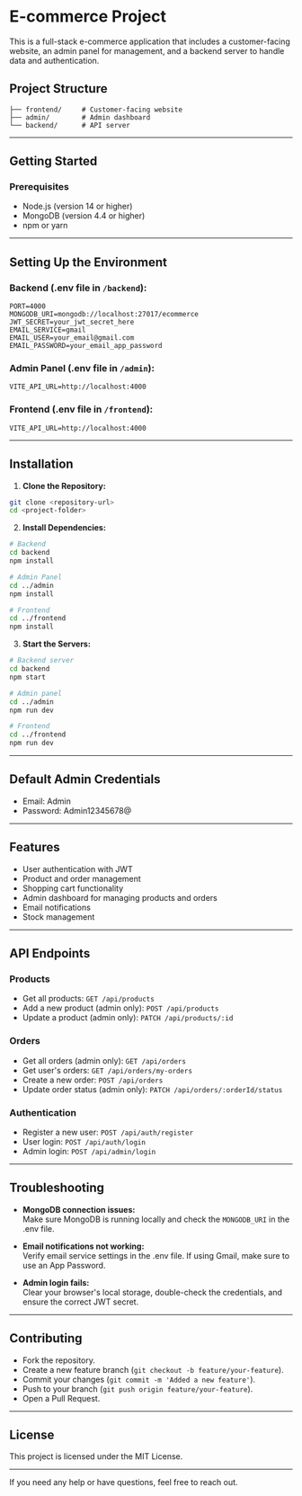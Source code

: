 # E-commerce Project  

This is a full-stack e-commerce application that includes a customer-facing website, an admin panel for management, and a backend server to handle data and authentication.  

## Project Structure  
```
├── frontend/     # Customer-facing website
├── admin/        # Admin dashboard
└── backend/      # API server
```

---

## Getting Started  

### Prerequisites  
- Node.js (version 14 or higher)  
- MongoDB (version 4.4 or higher)  
- npm or yarn  

---

## Setting Up the Environment  

### Backend (.env file in `/backend`):  
```
PORT=4000  
MONGODB_URI=mongodb://localhost:27017/ecommerce  
JWT_SECRET=your_jwt_secret_here  
EMAIL_SERVICE=gmail  
EMAIL_USER=your_email@gmail.com  
EMAIL_PASSWORD=your_email_app_password  
```

### Admin Panel (.env file in `/admin`):  
```
VITE_API_URL=http://localhost:4000  
```

### Frontend (.env file in `/frontend`):  
```
VITE_API_URL=http://localhost:4000  
```

---

## Installation  

1. **Clone the Repository:**  
```bash
git clone <repository-url>  
cd <project-folder>  
```

2. **Install Dependencies:**  
```bash
# Backend  
cd backend  
npm install  

# Admin Panel  
cd ../admin  
npm install  

# Frontend  
cd ../frontend  
npm install  
```

3. **Start the Servers:**  
```bash
# Backend server  
cd backend  
npm start  

# Admin panel  
cd ../admin  
npm run dev  

# Frontend  
cd ../frontend  
npm run dev  
```

---

## Default Admin Credentials  
- Email: Admin  
- Password: Admin12345678@

---

## Features  
- User authentication with JWT  
- Product and order management  
- Shopping cart functionality  
- Admin dashboard for managing products and orders  
- Email notifications  
- Stock management  

---

## API Endpoints  

### Products  
- Get all products: `GET /api/products`  
- Add a new product (admin only): `POST /api/products`  
- Update a product (admin only): `PATCH /api/products/:id`  

### Orders  
- Get all orders (admin only): `GET /api/orders`  
- Get user's orders: `GET /api/orders/my-orders`  
- Create a new order: `POST /api/orders`  
- Update order status (admin only): `PATCH /api/orders/:orderId/status`  

### Authentication  
- Register a new user: `POST /api/auth/register`  
- User login: `POST /api/auth/login`  
- Admin login: `POST /api/admin/login`  

---

## Troubleshooting  

- **MongoDB connection issues:**  
  Make sure MongoDB is running locally and check the `MONGODB_URI` in the .env file.  

- **Email notifications not working:**  
  Verify email service settings in the .env file. If using Gmail, make sure to use an App Password.  

- **Admin login fails:**  
  Clear your browser's local storage, double-check the credentials, and ensure the correct JWT secret.  

---

## Contributing  
- Fork the repository.  
- Create a new feature branch (`git checkout -b feature/your-feature`).  
- Commit your changes (`git commit -m 'Added a new feature'`).  
- Push to your branch (`git push origin feature/your-feature`).  
- Open a Pull Request.  

---

## License  
This project is licensed under the MIT License.  

---

If you need any help or have questions, feel free to reach out.
